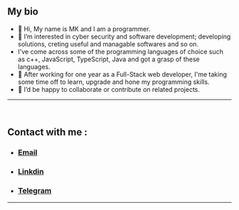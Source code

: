 ## My bio 

- 👋 Hi, My name is MK and I am a programmer.
- 👀 I’m interested in cyber security and software development; developing solutions, creting useful and managable softwares and so on.
- I've come across some of the programming languages of choice such as c++, JavaScript, TypeScript, Java and got a grasp of these languages.
- 🌱 After working for one year as a Full-Stack web developer, I'me taking some time off to learn, upgrade and hone my programming skills.
- 💞️ I’d be happy to collaborate or contribute on related projects.
---
<br>

## Contact with me : 
- ### <a href="mailto:shivasokhana@gmail.com">Email</a> 
- ### <a href="http://linkedin.com/in/AmirShivasokhan">Linkdin</a>  
- ### <a href="http://telegram.me/ASH_ITIS" >Telegram </a>
---

